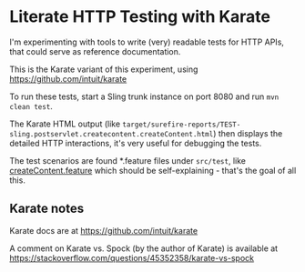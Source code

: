 Literate HTTP Testing with Karate
=================================

I'm experimenting with tools to write (very) readable tests for HTTP APIs, that could serve as reference documentation.

This is the Karate variant of this experiment, using https://github.com/intuit/karate

To run these tests, start a Sling trunk instance on port 8080 and run `mvn clean test`.

The Karate HTML output (like `target/surefire-reports/TEST-sling.postservlet.createcontent.createContent.html`) then displays the detailed HTTP interactions, it's very useful for debugging the tests.

The test scenarios are found *.feature files under `src/test`, like [createContent.feature](src/test/java/sling/postservlet/createcontent/createContent.feature) which should be self-explaining - that's the goal of all this.

Karate notes
------------

Karate docs are at https://github.com/intuit/karate

A comment on Karate vs. Spock (by the author of Karate) is available at https://stackoverflow.com/questions/45352358/karate-vs-spock
